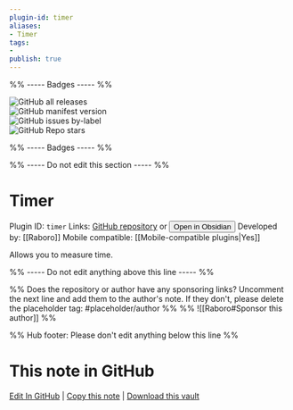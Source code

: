 ```yaml
---
plugin-id: timer
aliases:
- Timer
tags: 
- 
publish: true
---
```


%% ----- Badges ----- %%

![GitHub all releases](https://img.shields.io/github/downloads/Raboro/obsidian-timer-plugin/total?color=573E7A&logo=github&style=for-the-badge)   
![GitHub manifest version](https://img.shields.io/github/manifest-json/v/Raboro/obsidian-timer-plugin?color=573E7A&logo=github&style=for-the-badge)   
![GitHub issues by-label](https://img.shields.io/github/issues/Raboro/obsidian-timer-plugin/help%20wanted?color=573E7A&logo=github&style=for-the-badge)   
![GitHub Repo stars](https://img.shields.io/github/stars/Raboro/obsidian-timer-plugin?color=573E7A&logo=github&style=for-the-badge)

%% ----- Badges ----- %%

%% ----- Do not edit this section ----- %%

# Timer

Plugin ID: `timer`
Links: [GitHub repository](https://github.com/Raboro/obsidian-timer-plugin) or [<button id=HH>Open in Obsidian</button>](obsidian://show-plugin?id=timer)
Developed by: [[Raboro]]
Mobile compatible: [[Mobile-compatible plugins|Yes]]

Allows you to measure time.

%% ----- Do not edit anything above this line ----- %% 

%% Does the repository or author have any sponsoring links? Uncomment the next line and add them to the author's note. If they don't, please delete the placeholder tag: #placeholder/author %%
%% ![[Raboro#Sponsor this author]] %%

%% Hub footer: Please don't edit anything below this line %%

# This note in GitHub

<span class="git-footer">[Edit In GitHub](https://github.dev/obsidian-community/obsidian-hub/blob/main/02%20-%20Community%20Expansions/02.05%20All%20Community%20Expansions/Plugins/timer.md "git-hub-edit-note") | [Copy this note](https://raw.githubusercontent.com/obsidian-community/obsidian-hub/main/02%20-%20Community%20Expansions/02.05%20All%20Community%20Expansions/Plugins/timer.md "git-hub-copy-note") | [Download this vault](https://github.com/obsidian-community/obsidian-hub/archive/refs/heads/main.zip "git-hub-download-vault") </span>
